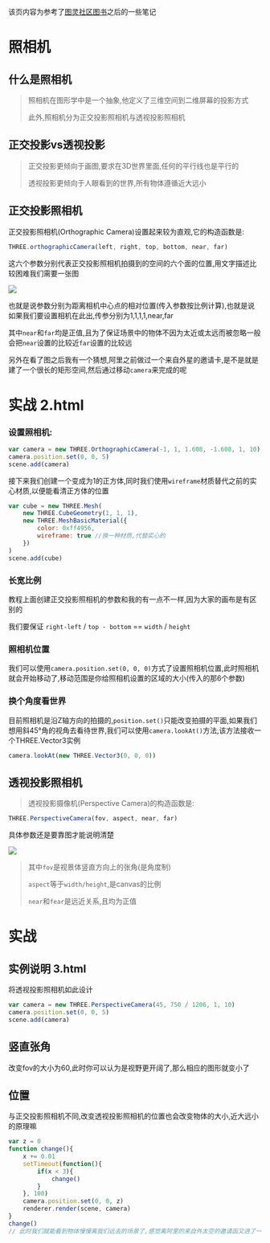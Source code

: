 该页内容为参考了[图灵社区图书](http://www.ituring.com.cn/article/48955)之后的一些笔记
# 照相机
## 什么是照相机
> 照相机在图形学中是一个抽象,他定义了三维空间到二维屏幕的投影方式
> 
> 此外,照相机分为正交投影照相机与透视投影照相机

## 正交投影vs透视投影
> 正交投影更倾向于画图,要求在3D世界里面,任何的平行线也是平行的
> 
> 透视投影更倾向于人眼看到的世界,所有物体遵循近大远小

## 正交投影照相机
正交投影照相机(Orthographic Camera)设置起来较为直观,它的构造函数是:

```js
THREE.orthographicCamera(left, right, top, bottom, near, far)
```

这六个参数分别代表正交投影照相机拍摄到的空间的六个面的位置,用文字描述比较困难我们需要一张图

![](http://www.ituring.com.cn/download/01YiZI4zr57Q.big)

也就是说参数分别为距离相机中心点的相对位置(传入参数按比例计算),也就是说如果我们要设置相机在此出,传参分别为1,1,1,1,near,far

其中`near`和`far`均是正值,且为了保证场景中的物体不因为太近或太远而被忽略一般会把`near`设置的比较近`far`设置的比较远

另外在看了图之后我有一个猜想,阿里之前做过一个来自外星的邀请卡,是不是就是建了一个很长的矩形空间,然后通过移动`camera`来完成的呢


# 实战 2.html

### 设置照相机:

```js
var camera = new THREE.OrthographicCamera(-1, 1, 1.608, -1.608, 1, 10)
camera.position.set(0, 0, 5)
scene.add(camera)
```

接下来我们创建一个变成为1的正方体,同时我们使用`wireframe`材质替代之前的实心材质,以便能看清正方体的位置

```js
var cube = new THREE.Mesh(
	new THREE.CubeGeometry(1, 1, 1),
	new THREE.MeshBasicMaterial({
		color: 0xff4956,
		wireframe: true //换一种材质,代替实心的
	})
)
scene.add(cube)
```

### 长宽比例

教程上面创建正交投影照相机的参数和我的有一点不一样,因为大家的画布是有区别的

我们要保证 `right-left` / `top - bottom` == `width` / `height`

### 照相机位置

我们可以使用`camera.position.set(0, 0, 0)`方式了设置照相机位置,此时照相机就会开始移动了,移动范围是你给照相机设置的区域的大小(传入的那6个参数)

### 换个角度看世界

目前照相机是沿Z轴方向的拍摄的,`position.set()`只能改变拍摄的平面,如果我们想用斜45°角的视角去看待世界,我们可以使用`camera.lookAt()`方法,该方法接收一个THREE.Vector3实例

```js
camera.lookAt(new THREE.Vector3(0, 0, 0))
```

## 透视投影照相机

> 透视投影摄像机(Perspective Camera)的构造函数是:

```js
THREE.PerspectiveCamera(fov, aspect, near, far)
```

具体参数还是要靠图才能说明清楚

![](http://www.ituring.com.cn/download/01YYrMaASOzm.big)

> 其中`fov`是视景体竖直方向上的张角(是角度制)
> 
> `aspect`等于`width/height`,是canvas的比例
> 
> `near`和`fear`是远近关系,且均为正值

# 实战
## 实例说明 3.html

将透视投影照相机如此设计

```js
var camera = new THREE.PerspectiveCamera(45, 750 / 1206, 1, 10)
camera.position.set(0, 0, 5)
scene.add(camera)
```

## 竖直张角
改变fov的大小为60,此时你可以认为是视野更开阔了,那么相应的图形就变小了

## 位置

与正交投影照相机不同,改变透视投影照相机的位置也会改变物体的大小,近大远小的原理嘛

```js
var z = 0
function change(){
	x += 0.01
	setTimeout(function(){
		if(x < 3){
			change()
		}
	}, 100)
	camera.position.set(0, 0, z)
	renderer.render(scene, camera)
}
change()
// 此时我们就能看到物体慢慢离我们远去的场景了,感觉离阿里的来自外太空的邀请函又进了一步
```
















